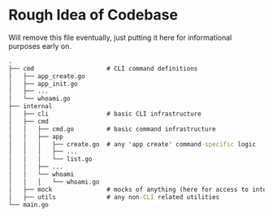 # Rough Idea of Codebase

Will remove this file eventually, just putting it here for informational purposes early on.

```cmd
.
├── cmd                    # CLI command definitions
│   ├── app_create.go
│   ├── app_init.go
│   ├── ...
│   └── whoami.go
├── internal
│   ├── cli                # basic CLI infrastructure
│   ├── cmd
│   │   ├── cmd.go         # basic command infrastructure
│   │   ├── app
│   │   │   ├── create.go  # any 'app create' command-specific logic
│   │   │   ├── ...
│   │   │   └── list.go
│   │   ├── ...
│   │   └── whoami
│   │   │   └── whoami.go
│   ├── mock               # mocks of anything (here for access to internal/)
│   ├── utils              # any non-CLI related utilities
└── main.go
```
